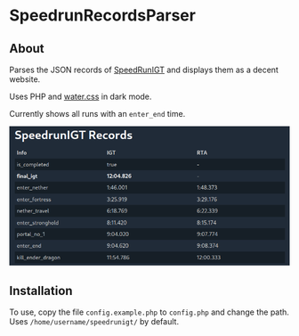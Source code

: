 # SpeedrunRecordsParser
## About
Parses the JSON records of [SpeedRunIGT](https://github.com/RedLime/SpeedRunIGT) and displays them as a decent website.

Uses PHP and [water.css](https://watercss.kognise.dev/) in dark mode.

Currently shows all runs with an `enter_end` time.

![screenshot](https://raw.githubusercontent.com/reclaimingmytime/SpeedrunRecordsParser/main/screenshot.png)

## Installation

To use, copy the file `config.example.php` to `config.php` and change the path. Uses `/home/username/speedrunigt/` by default.
